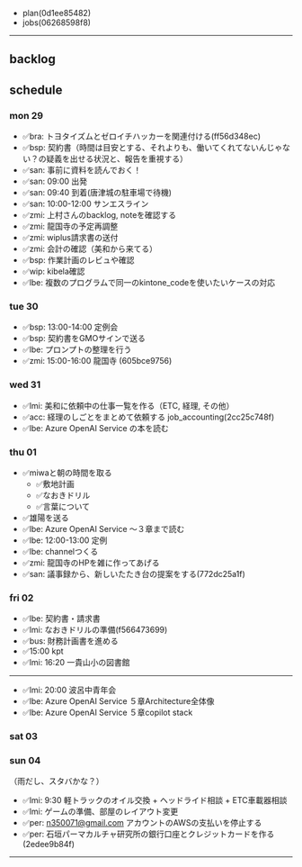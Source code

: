 
- plan(0d1ee85482)
- jobs(06268598f8)
---

## backlog

## schedule
### mon 29
- ✅bra: トヨタイズムとゼロイチハッカーを関連付ける(ff56d348ec)
- ✅bsp: 契約書（時間は目安とする、それよりも、働いてくれてないんじゃない？の疑義を出せる状況と、報告を重視する）
- ✅san: 事前に資料を読んでおく！
- ✅san: 09:00 出発
- ✅san: 09:40 到着(唐津城の駐車場で待機)
- ✅san: 10:00-12:00 サンエスライン
- ✅zmi: 上村さんのbacklog, noteを確認する
- ✅zmi: 龍国寺の予定再調整
- ✅zmi: wiplus請求書の送付
- ✅zmi: 会計の確認（美和から来てる）
- ✅bsp: 作業計画のレビュや確認
- ✅wip: kibela確認
- ✅lbe: 複数のプログラムで同一のkintone_codeを使いたいケースの対応

### tue 30
- ✅bsp: 13:00-14:00 定例会
- ✅bsp: 契約書をGMOサインで送る
- ✅lbe: プロンプトの整理を行う
- ✅zmi: 15:00-16:00 龍国寺 (605bce9756)

### wed 31
- ✅lmi: 美和に依頼中の仕事一覧を作る（ETC, 経理, その他）
- ✅acc: 経理のしごとをまとめて依頼する job_accounting(2cc25c748f)
- ✅lbe: Azure OpenAI Service の本を読む

### thu 01
- ✅miwaと朝の時間を取る
  - ✅敷地計画
  - ✅なおきドリル
  - ✅言葉について
- ✅雄陽を送る
- ✅lbe: Azure OpenAI Service 〜３章まで読む
- ✅lbe: 12:00-13:00 定例
- ✅lbe: channelつくる
- ✅zmi: 龍国寺のHPを雑に作ってあげる
- ✅san: 議事録から、新しいたたき台の提案をする(772dc25a1f)

### fri 02
- ✅lbe: 契約書・請求書
- ✅lmi: なおきドリルの準備(f566473699)
- ✅bus: 財務計画書を進める
- ✅15:00 kpt
- ✅lmi: 16:20 一貴山小の図書館
---
- ✅lmi: 20:00 波呂中青年会
- ✅lbe: Azure OpenAI Service ５章Architecture全体像
- ✅lbe: Azure OpenAI Service ５章copilot stack

### sat 03

### sun 04
（雨だし、スタバかな？）
- ✅lmi: 9:30 軽トラックのオイル交換 + ヘッドライド相談 + ETC車載器相談
- ✅lmi: ゲームの準備、部屋のレイアウト変更
- ✅per: n350071@gmail.com アカウントのAWSの支払いを停止する
- ✅per: 石垣パーマカルチャ研究所の銀行口座とクレジットカードを作る(2edee9b84f)

---


